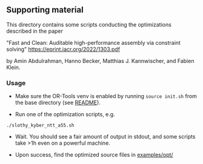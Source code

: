 ## Supporting material

This directory contains some scripts conducting the optimizations described in the paper

"Fast and Clean: Auditable high-performance assembly via constraint solving"
https://eprint.iacr.org/2022/1303.pdf

by Amin Abdulrahman, Hanno Becker, Matthias J. Kannwischer, and Fabien Klein.

### Usage

* Make sure the OR-Tools venv is enabled by running `source init.sh` from the base directory (see
  [README](../README.md)).

* Run one of the optimization scripts, e.g.

```
./slothy_kyber_ntt_a55.sh
```

* Wait. You should see a fair amount of output in stdout, and some scripts take >1h even on a powerful machine.

* Upon success, find the optimized source files in [examples/opt/](../examples/opt)
